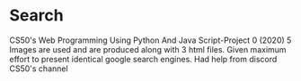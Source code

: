 # Search
CS50's Web Programming Using Python And Java Script-Project 0 (2020)
5 Images are used and are produced along with 3 html files.
Given maximum effort to present identical google search engines.
Had help from discord CS50's channel
